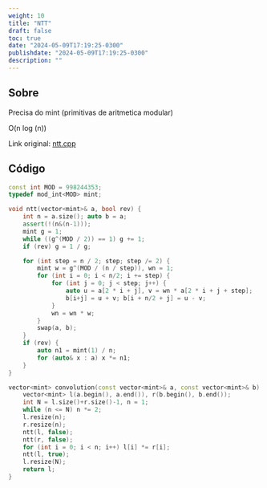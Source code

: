 ```yaml
---
weight: 10
title: "NTT"
draft: false
toc: true
date: "2024-05-09T17:19:25-0300"
publishdate: "2024-05-09T17:19:25-0300"
description: ""
---
```


## Sobre
 Precisa do mint (primitivas de aritmetica modular)



 O(n log (n))



Link original: [ntt.cpp](https://github.com/brunomaletta/Biblioteca/tree/master/Codigo/Matematica/ntt.cpp)

## Código
```cpp
const int MOD = 998244353;
typedef mod_int<MOD> mint;

void ntt(vector<mint>& a, bool rev) {
	int n = a.size(); auto b = a;
	assert(!(n&(n-1)));
	mint g = 1; 
	while ((g^(MOD / 2)) == 1) g += 1;
	if (rev) g = 1 / g;

	for (int step = n / 2; step; step /= 2) {
		mint w = g^(MOD / (n / step)), wn = 1;
		for (int i = 0; i < n/2; i += step) {
			for (int j = 0; j < step; j++) {
				auto u = a[2 * i + j], v = wn * a[2 * i + j + step];
				b[i+j] = u + v; b[i + n/2 + j] = u - v;
			}
			wn = wn * w;
		}
		swap(a, b);
	}
	if (rev) {
		auto n1 = mint(1) / n;
		for (auto& x : a) x *= n1;
	}
}

vector<mint> convolution(const vector<mint>& a, const vector<mint>& b) {
	vector<mint> l(a.begin(), a.end()), r(b.begin(), b.end());
	int N = l.size()+r.size()-1, n = 1;
	while (n <= N) n *= 2;
	l.resize(n);
	r.resize(n);
	ntt(l, false);
	ntt(r, false);
	for (int i = 0; i < n; i++) l[i] *= r[i];
	ntt(l, true);
	l.resize(N);
	return l;
}
```

